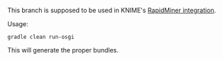 This branch is supposed to be used in KNIME's [RapidMiner integration](http://tech.knime.org/community/rapidminer-integration).

Usage:

    gradle clean run-osgi

This will generate the proper bundles.
    